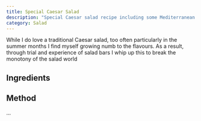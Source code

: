 ```yaml
---
title: Special Caesar Salad
description: "Special Caesar salad recipe including some Mediterranean flavours"
category: Salad
---
```


While I do love a traditional Caesar salad, too often particularly in the summer
months I find myself growing numb to the flavours. As a result, through trial
and experience of salad bars I whip up this to break the monotony of the salad
world

## Ingredients

## Method

...
